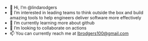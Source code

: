 - 👋 Hi, I’m @lindarodgers
- 👀 I’m interested in leading teams to think outside the box and build amazing tools to help engineers deliver software more effectively
- 🌱 I’m currently learning more about github
- 💞️ I’m looking to collaborate on actions
- 📫 You can currently reach me at lbrodgers100@gmail.com
<!---
lindarodgers/lindarodgers is a ✨ special ✨ repository because its `README.md` (this file) appears on your GitHub profile.
You can click the Preview link to take a look at your changes.
--->
